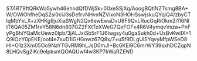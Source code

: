 $START$9ftQRkWa5ywh46ehndQfDWj5k+00xeSSjXq/AoogBQtlNZTsmg8BA+W/OWiOhfheDqS2si0ciJ3sDefrvNHvxNZVixoN3HOHSswjskuQYqiQ4/zbyCTIqMbYxLX+zXHKg9juXiaSWgN2Qx6ewEwaDvU8F9QvLRucGqRiOkm2i116NltT6QA05ZM1rxY58N6dn807GZ2FXtToXWeG7QeFOFx4R6V4ymqvVsza+PnFyPgBhiYQaMcUewz0lpb/3jALJxiSb5rF1J6lwgsy4u0gaSukh0d+UsBvKwiIX+1Q9iOzY0pEKE/oof4eZsuD1lGHGnwz67Q8x/7+u5f9DLgUlSYqvyMfpWSeD8HI+O1z3Xm05Oo9NaYTGvRM9hLJsD0mJI+Bc6KEi9C6mrWY39sxhDCZqpN8LHQvSg2iKc9eIpksntQOAQUwf4w3KP7kWaRZ$END$